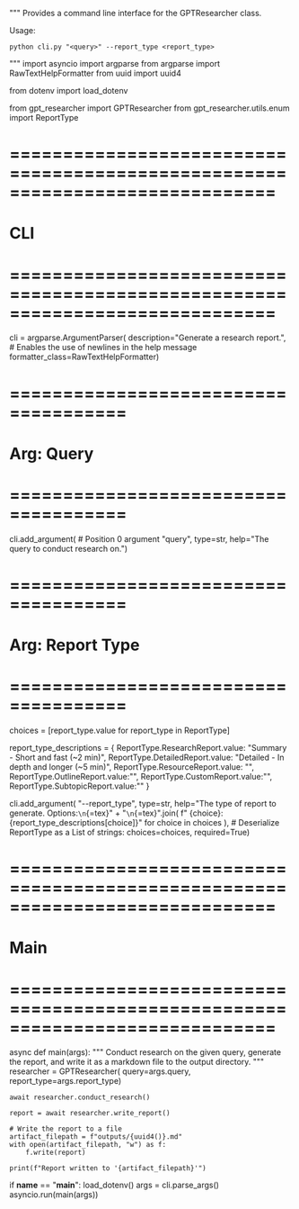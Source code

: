 """ Provides a command line interface for the GPTResearcher class.

Usage:

``` shell
python cli.py "<query>" --report_type <report_type>
```

""" import asyncio import argparse from argparse import
RawTextHelpFormatter from uuid import uuid4

from dotenv import load_dotenv

from gpt_researcher import GPTResearcher from gpt_researcher.utils.enum
import ReportType

# =============================================================================

# CLI

# =============================================================================

cli = argparse.ArgumentParser( description="Generate a research
report.", \# Enables the use of newlines in the help message
formatter_class=RawTextHelpFormatter)

# =====================================

# Arg: Query

# =====================================

cli.add_argument( \# Position 0 argument "query", type=str, help="The
query to conduct research on.")

# =====================================

# Arg: Report Type

# =====================================

choices = \[report_type.value for report_type in ReportType\]

report_type_descriptions = { ReportType.ResearchReport.value: "Summary -
Short and fast (\~2 min)", ReportType.DetailedReport.value: "Detailed -
In depth and longer (\~5 min)", ReportType.ResourceReport.value: "",
ReportType.OutlineReport.value:"", ReportType.CustomReport.value:"",
ReportType.SubtopicReport.value:"" }

cli.add_argument( "--report_type", type=str, help="The type of report to
generate. Options:`\n`{=tex}" + "`\n`{=tex}".join( f" {choice}:
{report_type_descriptions\[choice\]}" for choice in choices ), \#
Deserialize ReportType as a List of strings: choices=choices,
required=True)

# =============================================================================

# Main

# =============================================================================

async def main(args): """ Conduct research on the given query, generate
the report, and write it as a markdown file to the output directory. """
researcher = GPTResearcher( query=args.query,
report_type=args.report_type)

    await researcher.conduct_research()

    report = await researcher.write_report()

    # Write the report to a file
    artifact_filepath = f"outputs/{uuid4()}.md"
    with open(artifact_filepath, "w") as f:
        f.write(report)

    print(f"Report written to '{artifact_filepath}'")

if **name** == "**main**": load_dotenv() args = cli.parse_args()
asyncio.run(main(args))
